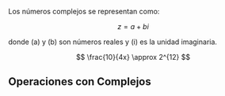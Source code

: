 

Los números complejos se representan como:

$$
z = a + bi
$$


donde \(a\) y \(b\) son números reales y \(i\) es la unidad imaginaria.

$$
\frac{10}{4x} \approx 2^{12}
$$



## Operaciones con Complejos 
